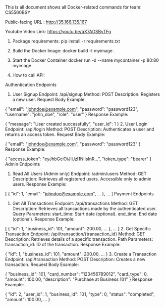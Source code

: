 This is all document shows all Docker-related commands for team: CS5500BSY 

Public-facing URL : http://35.166.135.167

Youtube Video Link: https://youtu.be/qX7ADSByTFg

1. Package requirements:
pip install -r requirements.txt

2. Build the Docker Image:
docker build -t myimage .

3. Start the Docker Container
docker run -d --name mycontainer -p 80:80 myimage

4. How to call API:

Authentication Endpoints
1. User Signup
Endpoint: /api/signup
Method: POST
Description: Registers a new user.
Request Body Example:

{
  "email": "johndoe@example.com",
  "password": "password123",
  "username": "john_doe",
  "role": "user"
}
Response Example:

{
  "message": "User created successfully",
  "user_id": 1
}
2. User Login
Endpoint: /api/login
Method: POST
Description: Authenticates a user and returns an access token.
Request Body Example:

{
  "email": "johndoe@example.com",
  "password": "password123"
}
Response Example:

{
  "access_token": "eyJhbGciOiJIUzI1NiIsInR...",
  "token_type": "bearer"
}
Admin Endpoints
1. Read All Users (Admin only)
Endpoint: /admin/users
Method: GET
Description: Retrieves all registered users. Accessible only to admin users.
Response Example:

[
  {
    "id": 1,
    "email": "johndoe@example.com",
    ...
  },
  ...
]
Payment Endpoints
1. Get All Transactions
Endpoint: /api/transactions
Method: GET
Description: Retrieves all transactions made by the authenticated user.
Query Parameters:
start_time: Start date (optional).
end_time: End date (optional).
Response Example:

[
  {
    "id": 1,
    "business_id": 101,
    "amount": 200.00,
    ...
  },
  ...
]
2. Get Specific Transaction
Endpoint: /api/transaction/{transaction_id}
Method: GET
Description: Retrieves details of a specific transaction.
Path Parameters:
transaction_id: ID of the transaction.
Response Example:

{
  "id": 1,
  "business_id": 101,
  "amount": 200.00,
  ...
}
3. Create a Transaction
Endpoint: /api/transaction
Method: POST
Description: Creates a new transaction.
Request Body Example:

{
  "business_id": 101,
  "card_number": "123456789012",
  "card_type": 0,
  "amount": 100.00,
  "description": "Purchase at Business 101"
}
Response Example:

{
  "id": 2,
  "user_id": 1,
  "business_id": 101,
  "type": 0,
  "status": "completed",
  "amount": 100.00,
  ...
}
